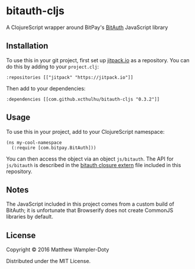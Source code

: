 # bitauth-cljs

A ClojureScript wrapper around BitPay's [BitAuth](https://github.com/bitpay/bitauth) JavaScript library

## Installation

To use this in your git project, first set up [jitpack.io](https://jitpack.io/) as a repository.  You can do this by adding to your `project.clj`:

```
:repositories [["jitpack" "https://jitpack.io"]]
```

Then add to your dependencies:

```
:dependencies [[com.github.xcthulhu/bitauth-cljs "0.3.2"]]
```

## Usage

To use this in your project, add to your ClojureScript namespace:

```
(ns my-cool-namespace 
  (:require [com.bitpay.BitAuth]))
```

You can then access the object via an object `js/bitauth`.  The API for `js/bitauth` is described in the [bitauth closure extern](https://github.com/xcthulhu/bitauth-cljs/blob/master/src/bitauth/externs/bitauth.js) file included in this repository.

## Notes

The JavaScript included in this project comes from a custom build of BitAuth; it is unfortunate that Browserify does not create CommonJS libraries by default.  

## License

Copyright © 2016 Matthew Wampler-Doty

Distributed under the MIT License.
